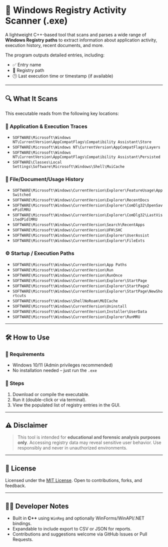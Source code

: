 # 🧠 Windows Registry Activity Scanner (.exe)

A lightweight C++-based tool that scans and parses a wide range of **Windows Registry paths** to extract information about application activity, execution history, recent documents, and more.

The program outputs detailed entries, including:

- ✅ Entry name  
- 📁 Registry path  
- 🕒 Last execution time or timestamp (if available)

---

## 🔍 What It Scans

This executable reads from the following key locations:

### 📌 Application & Execution Traces
- `SOFTWARE\Microsoft\Windows NT\CurrentVersion\AppCompatFlags\Compatibility Assistant\Store`
- `SOFTWARE\Microsoft\Windows NT\CurrentVersion\AppCompatFlags\Layers`
- `SOFTWARE\Microsoft\Windows NT\CurrentVersion\AppCompatFlags\Compatibility Assistant\Persisted`
- `SOFTWARE\Classes\Local Settings\Software\Microsoft\Windows\Shell\MuiCache`

### 📂 File/Document/Usage History
- `SOFTWARE\Microsoft\Windows\CurrentVersion\Explorer\FeatureUsage\AppSwitched`
- `SOFTWARE\Microsoft\Windows\CurrentVersion\Explorer\RecentDocs`
- `SOFTWARE\Microsoft\Windows\CurrentVersion\Explorer\ComDlg32\OpenSavePidlMRU`
- `SOFTWARE\Microsoft\Windows\CurrentVersion\Explorer\ComDlg32\LastVisitedPidlMRU`
- `SOFTWARE\Microsoft\Windows\CurrentVersion\Search\RecentApps`
- `SOFTWARE\Microsoft\Windows\CurrentVersion\UFH\SHC`
- `SOFTWARE\Microsoft\Windows\CurrentVersion\Explorer\UserAssist`
- `SOFTWARE\Microsoft\Windows\CurrentVersion\Explorer\FileExts`

### ⚙️ Startup / Execution Paths
- `SOFTWARE\Microsoft\Windows\CurrentVersion\App Paths`
- `SOFTWARE\Microsoft\Windows\CurrentVersion\Run`
- `SOFTWARE\Microsoft\Windows\CurrentVersion\RunOnce`
- `SOFTWARE\Microsoft\Windows\CurrentVersion\Explorer\StartPage`
- `SOFTWARE\Microsoft\Windows\CurrentVersion\Explorer\StartPage2`
- `SOFTWARE\Microsoft\Windows\CurrentVersion\Explorer\StartPage\NewShortcuts`
- `SOFTWARE\Microsoft\Windows\ShellNoRoam\MUICache`
- `SOFTWARE\Microsoft\Windows\CurrentVersion\Uninstall`
- `SOFTWARE\Microsoft\Windows\CurrentVersion\Installer\UserData`
- `SOFTWARE\Microsoft\Windows\CurrentVersion\Explorer\RunMRU`

---

## 🛠️ How to Use

### 🔹 Requirements

- Windows 10/11 (Admin privileges recommended)
- No installation needed – just run the `.exe`

### 🔹 Steps

1. Download or compile the executable.
2. Run it (double-click or via terminal).
3. View the populated list of registry entries in the GUI.

---

## ⚠️ Disclaimer

> This tool is intended for **educational and forensic analysis purposes only**. Accessing registry data may reveal sensitive user behavior. Use responsibly and never in unauthorized environments.

---

## 📄 License

Licensed under the [MIT License](LICENSE). Open to contributions, forks, and feedback.

---

## 👨‍💻 Developer Notes

- Built in **C++** using `WinReg` and optionally WinForms/WinAPI/.NET bindings.
- Expandable to include export to CSV or JSON for reports.
- Contributions and suggestions welcome via GitHub Issues or Pull Requests.
